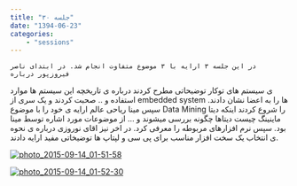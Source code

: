 ```yaml
---
title: "جلسه ۳۰"
date: "1394-06-23"
categories:
    - "sessions"
---
```

    در این جلسه ۳ ارایه با ۳ موضوع متفاوت انجام شد. در ابتدای ناصر فیروزپور درباره
ی سیستم های توکار توضیحاتی مطرح کردند درباره ی تاریخچه این سیستم ها موارد
استفاده و .. صحبت کردند و یک سری از embedded system ها را به اعضا نشان دادند.
سپس مینا ریاحی عالم ارایه ی خود را با موضوع Data Mining را شروع کردند اینکه
دیتا ماینینگ چیست دیتاها چگونه بررسی میشوند و … از موضوعات مورد اشاره توسط
مینا بود. سپس نرم افزارهای مربوطه را معرفی کرد. در اخر نیز اقای نوروزی درباره
ی نحوه ی انتخاب یک سخت افزار مناسب برای پی سی و لپتاپ ها توضیخاتی مفید ارایه
دادند.

[![photo_2015-09-14_01-51-58](../../img/8c6532c6-fdbb-11e6-86dd-a088b4d860141488289263.7533314.jpg)](img/8c6532c6-fdbb-11e6-86dd-a088b4d860141488289263.7533314.jpg)

[![photo_2015-09-14_01-52-30](../../img/8c6535fa-fdbb-11e6-86dd-a088b4d860141488289263.7533944.jpg)](img/8c6535fa-fdbb-11e6-86dd-a088b4d860141488289263.7533944.jpg)
